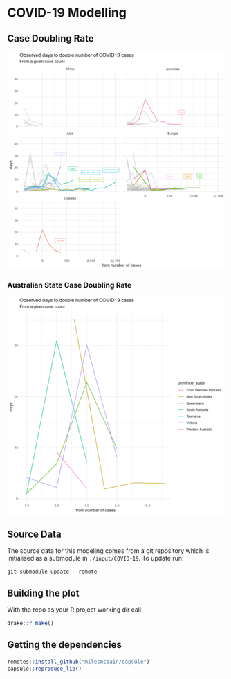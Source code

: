 # COVID-19 Modelling

## Case Doubling Rate

![](./COVID19_doubling_rates.png)

### Australian State Case Doubling Rate

![](./COVID19_doubling_rates_aus.png)

## Source Data
The source data for this modeling comes from a git repository which is
initialised as a submodule in `./input/COVID-19`. To update run:

```
git submodule update --remote
```
## Building the plot

With the repo as your R project working dir call:

```r
drake::r_make()
```

## Getting the dependencies

```r
remotes::install_github("milesmcbain/capsule")
capsule::reproduce_lib()
```

